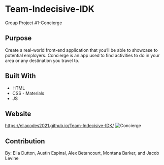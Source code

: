 # Team-Indecisive-IDK
Group Project #1-Concierge

## Purpose
Create a real-world front-end application that you’ll be able to showcase to potential employers. Concierge is an app used to find activities to do in your area or any destination you travel to.

## Built With
* HTML
* CSS - Materials
* JS

## Website
https://ellacodes2021.github.io/Team-Indecisive-IDK/
![Concierge](https://user-images.githubusercontent.com/92046694/144765561-7ecd07cd-64ed-475f-8668-66058c9cff73.png)


## Contribution
By: Ella Dutton, Austin Espinal, Alex Betancourt, Montana Barker, and Jacob Levine
